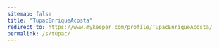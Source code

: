 ```yaml
---
sitemap: false
title: "TupacEnriqueAcosta"
redirect_to: https://www.mykeeper.com/profile/TupacEnriqueAcosta/
permalink: /s/tupac/
---
```


